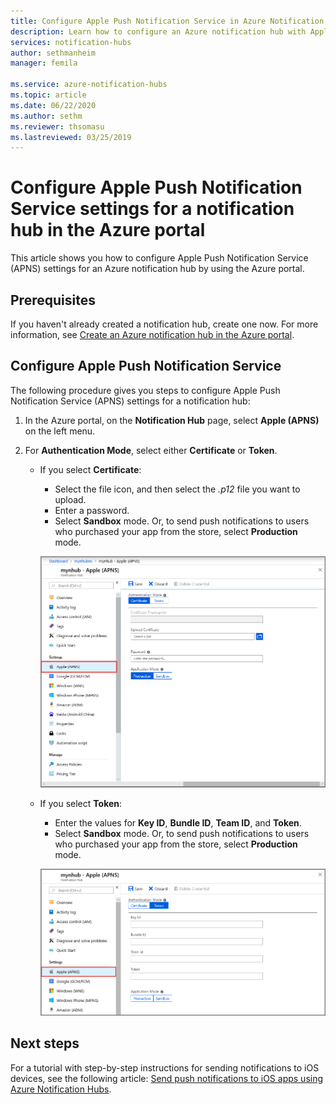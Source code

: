 ```yaml
---
title: Configure Apple Push Notification Service in Azure Notification Hubs | Microsoft Docs
description: Learn how to configure an Azure notification hub with Apple Push Notification Service (APNS) settings.
services: notification-hubs
author: sethmanheim
manager: femila

ms.service: azure-notification-hubs
ms.topic: article
ms.date: 06/22/2020
ms.author: sethm
ms.reviewer: thsomasu
ms.lastreviewed: 03/25/2019
---
```


# Configure Apple Push Notification Service settings for a notification hub in the Azure portal

This article shows you how to configure Apple Push Notification Service (APNS) settings for an Azure notification hub by using the Azure portal.

## Prerequisites

If you haven't already created a notification hub, create one now. For more information, see [Create an Azure notification hub in the Azure portal](create-notification-hub-portal.md).

## Configure Apple Push Notification Service

The following procedure gives you steps to configure Apple Push Notification Service (APNS) settings for a notification hub:

1. In the Azure portal, on the **Notification Hub** page, select **Apple (APNS)** on the left menu.

1. For **Authentication Mode**, select either **Certificate** or **Token**.

   - If you select **Certificate**:
      - Select the file icon, and then select the *.p12* file you want to upload.
      - Enter a password.
      - Select **Sandbox** mode. Or, to send push notifications to users who purchased your app from the store, select **Production** mode.

     ![Screenshot of an APNS certificate configuration in the Azure portal](./media/configure-apple-push-notification-service/notification-hubs-apple-config-cert.png)

   - If you select **Token**:
      - Enter the values for **Key ID**, **Bundle ID**, **Team ID**, and **Token**.
      - Select **Sandbox** mode. Or, to send push notifications to users who purchased your app from the store, select **Production** mode.

     ![Screenshot of an APNS token configuration in the Azure portal](./media/configure-apple-push-notification-service/notification-hubs-apple-config-token.png)

## Next steps

For a tutorial with step-by-step instructions for sending notifications to iOS devices, see the following article: [Send push notifications to iOS apps using Azure Notification Hubs](ios-sdk-get-started.md).

